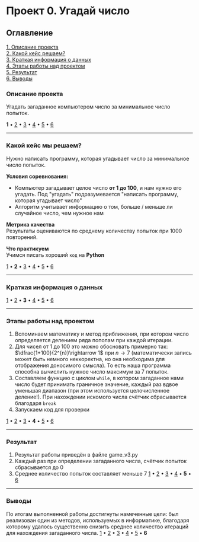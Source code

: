 # Проект 0. Угадай число

## Оглавление
[1. Описание проекта](.README.md#Описание-проекта)  
[2. Какой кейс решаем?](.README.md#Какой-кейс-решаем)  
[3. Краткая информация о данных](.README.md#Краткая-информация-о-данных)  
[4. Этапы работы над проектом](.README.md#Этапы-работы-над-проектом)  
[5. Результат](.README.md#Результат)    
[6. Выводы](.README.md#Выводы)

### Описание проекта  
Угадать загаданное компьютером число за минимальное число попыток.  

**1** • [2](.README.md#Какой-кейс-решаем) • [3](.README.md#Краткая-информация-о-данных) • [4](.README.md#Этапы-работы-над-проектом) • [5](.README.md#Результат) • [6](.README.md#Выводы)

---

### Какой кейс мы решаем?  
Нужно написать программу, которая угадывает число за минимальное число попыток.

**Условия соревнования:**  
- Компьютер загадывает целое число **от 1 до 100**, и нам нужно его угадать. Под "угадать" подразумевается "написать программу, которая угадывает число"
- Алгоритм учитывает информацию о том, больше / меньше ли случайное число, чем нужное нам

**Метрика качества**  
Результаты оцениваются по среднему количеству попыток при 1000 повторений.

**Что практикуем** \
Учимся писать хороший `код` на **Python**  

[1](.README.md#Описание-проекта) • **2** • [3](.README.md#Краткая-информация-о-данных) • [4](.README.md#Этапы-работы-над-проектом) • [5](.README.md#Результат) • [6](.README.md#Выводы)

---

### Краткая информация о данных  
[1](.README.md#Описание-проекта) • [2](.README.md#Какой-кейс-решаем) • **3** • [4](.README.md#Этапы-работы-над-проектом) • [5](.README.md#Результат) • [6](.README.md#Выводы)

---

### Этапы работы над проектом
1. Вспоминаем математику и метод приближения, при котором число определяется делением ряда пополам при каждой итерации.
2. Для чисел от 1 до 100 это можно обосновать примерно так: $\dfrac{1+100}{2^{n}}\rightarrow 1$ при $n\rightarrow 7$ (математически запись может быть немного неккоректна, но она необходима для отображения доносимого смысла). То есть наша программа способна вычислить нужное число максимум за 7 попыток.
3. Составляем функцию с циклом `while`, в котором загаданное нами число будет принимать граничное значение, каждый раз вдвое уменьшая диапазон (при этом используется целочисленное деление!).
При нахождении искомого числа счётчик сбрасывается благодаря `break`
4. Запускаем код для проверки

[1](.README.md#Описание-проекта) • [2](.README.md#Какой-кейс-решаем) • [3](.README.md#Краткая-информация-о-данных) • **4** • [5](.README.md#Результат) • [6](.README.md#Выводы)

---

### Результат
1. Результат работы приведён в файле game_v3.py
2. Каждый раз при определении загаданного числа, счётчик попыток сбрасывается до 0
3. Среднее количество попыток составляет меньше 7
[1](.README.md#Описание-проекта) • [2](.README.md#Какой-кейс-решаем) • [3](.README.md#Краткая-информация-о-данных) • [4](.README.md#Этапы-работы-над-проектом) • **5** • [6](.README.md#Выводы)

---

### Выводы
По итогам выполненной работы достигнуты намеченные цели: был реализован один из методов, используемых в информатике, благодаря которому удалось существенно снизить среднее количество итераций для нахождения загаданного числа.
[1](.README.md#Описание-проекта) • [2](.README.md#Какой-кейс-решаем) • [3](.README.md#Краткая-информация-о-данных) • [4](.README.md#Этапы-работы-над-проектом) • [5](.README.md#Результат) • **6**